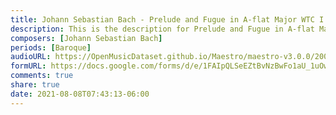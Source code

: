```yaml
---
title: Johann Sebastian Bach - Prelude and Fugue in A-flat Major WTC I (1)
description: This is the description for Prelude and Fugue in A-flat Major WTC I by Johann Sebastian Bach
composers: [Johann Sebastian Bach]
periods: [Baroque]
audioURL: https://OpenMusicDataset.github.io/Maestro/maestro-v3.0.0/2008/MIDI-Unprocessed_13_R1_2008_01-04_ORIG_MID--AUDIO_13_R1_2008_wav--1.midi
formURL: https://docs.google.com/forms/d/e/1FAIpQLSeEZtBvNzBwFo1aU_1uOw_CS48MnYYrAaMH-EyoCtmA-HK4eQ/viewform
comments: true
share: true
date: 2021-08-08T07:43:13-06:00
---
```

